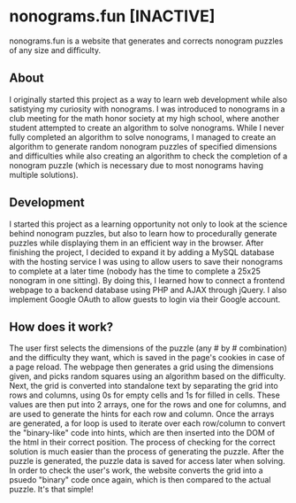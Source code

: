 # nonograms.fun [INACTIVE]
 nonograms.fun is a website that generates and corrects nonogram puzzles of any size and difficulty. 
 ## About
 I originally started this project as a way to learn web development while also satistying my curiosity with nonograms. I was introduced to nonograms in a club meeting for the math honor society at my high school, where another student attempted to create an algorithm to solve nonograms. While I never fully completed an algorithm to solve nonograms, I managed to create an algorithm to generate random nonogram puzzles of specified dimensions and difficulties while also creating an algorithm to check the completion of a nonogram puzzle (which is necessary due to most nonograms having multiple solutions). 
 ## Development
 I started this project as a learning opportunity not only to look at the science behind nonogram puzzles, but also to learn how to procedurally generate puzzles while displaying them in an efficient way in the browser. After finishing the project, I decided to expand it by adding a MySQL database with the hosting service I was using to allow users to save their nonograms to complete at a later time (nobody has the time to complete a 25x25 nonogram in one sitting). By doing this, I learned how to connect a frontend webpage to a backend database using PHP and AJAX through jQuery. I also implement Google OAuth to allow guests to login via their Google account. 
## How does it work?
The user first selects the dimensions of the puzzle (any # by # combination) and the difficulty they want, which is saved in the page's cookies in case of a page reload. The webpage then generates a grid using the dimensions given, and picks random squares using an algorithm based on the difficulty. Next, the grid is converted into standalone text by separating the grid into rows and columns, using 0s for empty cells and 1s for filled in cells. These values are then put into 2 arrays, one for the rows and one for columns, and are used to generate the hints for each row and column. Once the arrays are generated, a for loop is used to iterate over each row/column to convert the "binary-like" code into hints, which are then inserted into the DOM of the html in their correct position. 
The process of checking for the correct solution is much easier than the process of generating the puzzle. After the puzzle is generated, the puzzle data is saved for access later when solving. In order to check the user's work, the website converts the grid into a psuedo "binary" code once again, which is then compared to the actual puzzle. It's that simple!
